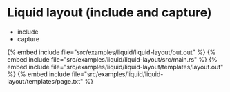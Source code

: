 # Liquid layout (include and capture)

* include
* capture

{% embed include file="src/examples/liquid/liquid-layout/out.out" %}
{% embed include file="src/examples/liquid/liquid-layout/src/main.rs" %}
{% embed include file="src/examples/liquid/liquid-layout/templates/layout.out" %}
{% embed include file="src/examples/liquid/liquid-layout/templates/page.txt" %}


